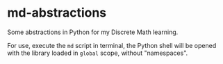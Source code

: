 # md-abstractions
Some abstractions in Python for my Discrete Math learning.

For use, execute the `md` script in terminal, the Python shell will be opened with the library loaded in `global` scope, without "namespaces". 
